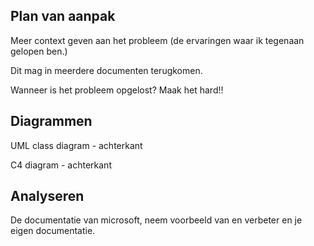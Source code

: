 
## Plan van aanpak
Meer context geven aan het probleem (de ervaringen waar ik tegenaan gelopen ben.)

Dit mag in meerdere documenten terugkomen.

Wanneer is het probleem opgelost? Maak het hard!!

## Diagrammen
UML class diagram - achterkant

C4 diagram - achterkant

## Analyseren
De documentatie van microsoft, neem voorbeeld van en verbeter en je eigen documentatie.

